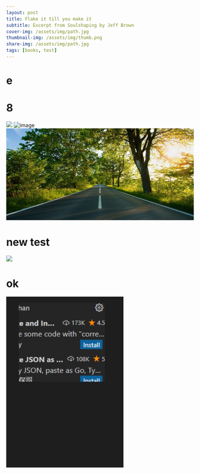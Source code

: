 ```yaml
---
layout: post
title: Flake it till you make it
subtitle: Excerpt from Soulshaping by Jeff Brown
cover-img: /assets/img/path.jpg
thumbnail-img: /assets/img/thumb.png
share-img: /assets/img/path.jpg
tags: [books, test]
---
```

# e
# 8
![](https://github.com/Namtv2312/Namtv2312.github.io/raw/master/_posts/2022-03-23-22-00-11.png)
![image](https://user-images.githubusercontent.com/60953789/159830278-1ca13a84-c516-4f8b-877a-def51f74240c.png)
![](/assets/img/path.jpg)

# new test
![](/assets../assets/2022-03-24-tran-van-nam/2022-03-30-18-35-49.png)
# ok
![](../assets/2022-03-24-tran-van-nam/2022-03-30-18-36-57.png)